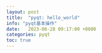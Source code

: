 ```yaml
---
layout: post
title:  "pyqt: hello_world"
info: "pyqt基本操作"
date:   2023-06-28 09:17:00 +0800
categories: pyqt
toc: true
---
```



